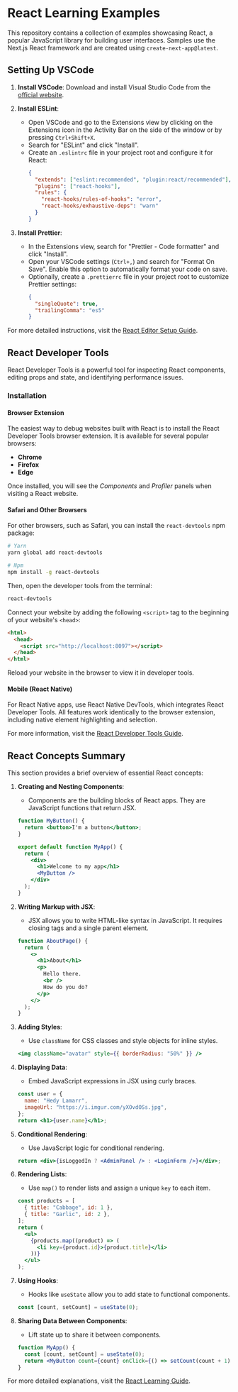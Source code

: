 # React Learning Examples

This repository contains a collection of examples showcasing React, a popular JavaScript library for building user interfaces. Samples use the Next.js React framework and are created using `create-next-app@latest`.

## Setting Up VSCode

1. **Install VSCode**: Download and install Visual Studio Code from the [official website](https://code.visualstudio.com/).

2. **Install ESLint**:

   - Open VSCode and go to the Extensions view by clicking on the Extensions icon in the Activity Bar on the side of the window or by pressing `Ctrl+Shift+X`.
   - Search for "ESLint" and click "Install".
   - Create an `.eslintrc` file in your project root and configure it for React:
     ```json
     {
       "extends": ["eslint:recommended", "plugin:react/recommended"],
       "plugins": ["react-hooks"],
       "rules": {
         "react-hooks/rules-of-hooks": "error",
         "react-hooks/exhaustive-deps": "warn"
       }
     }
     ```

3. **Install Prettier**:
   - In the Extensions view, search for "Prettier - Code formatter" and click "Install".
   - Open your VSCode settings (`Ctrl+,`) and search for "Format On Save". Enable this option to automatically format your code on save.
   - Optionally, create a `.prettierrc` file in your project root to customize Prettier settings:
     ```json
     {
       "singleQuote": true,
       "trailingComma": "es5"
     }
     ```

For more detailed instructions, visit the [React Editor Setup Guide](https://react.dev/learn/editor-setup).

## React Developer Tools

React Developer Tools is a powerful tool for inspecting React components, editing props and state, and identifying performance issues.

### Installation

#### Browser Extension

The easiest way to debug websites built with React is to install the React Developer Tools browser extension. It is available for several popular browsers:

- **Chrome**
- **Firefox**
- **Edge**

Once installed, you will see the _Components_ and _Profiler_ panels when visiting a React website.

#### Safari and Other Browsers

For other browsers, such as Safari, you can install the `react-devtools` npm package:

```bash
# Yarn
yarn global add react-devtools

# Npm
npm install -g react-devtools
```

Then, open the developer tools from the terminal:

```bash
react-devtools
```

Connect your website by adding the following `<script>` tag to the beginning of your website's `<head>`:

```html
<html>
  <head>
    <script src="http://localhost:8097"></script>
  </head>
</html>
```

Reload your website in the browser to view it in developer tools.

#### Mobile (React Native)

For React Native apps, use React Native DevTools, which integrates React Developer Tools. All features work identically to the browser extension, including native element highlighting and selection.

For more information, visit the [React Developer Tools Guide](https://react.dev/learn/react-developer-tools).

## React Concepts Summary

This section provides a brief overview of essential React concepts:

1. **Creating and Nesting Components**:

   - Components are the building blocks of React apps. They are JavaScript functions that return JSX.

   ```jsx
   function MyButton() {
     return <button>I'm a button</button>;
   }

   export default function MyApp() {
     return (
       <div>
         <h1>Welcome to my app</h1>
         <MyButton />
       </div>
     );
   }
   ```

2. **Writing Markup with JSX**:

   - JSX allows you to write HTML-like syntax in JavaScript. It requires closing tags and a single parent element.

   ```jsx
   function AboutPage() {
     return (
       <>
         <h1>About</h1>
         <p>
           Hello there.
           <br />
           How do you do?
         </p>
       </>
     );
   }
   ```

3. **Adding Styles**:

   - Use `className` for CSS classes and style objects for inline styles.

   ```jsx
   <img className="avatar" style={{ borderRadius: "50%" }} />
   ```

4. **Displaying Data**:

   - Embed JavaScript expressions in JSX using curly braces.

   ```jsx
   const user = {
     name: "Hedy Lamarr",
     imageUrl: "https://i.imgur.com/yXOvdOSs.jpg",
   };
   return <h1>{user.name}</h1>;
   ```

5. **Conditional Rendering**:

   - Use JavaScript logic for conditional rendering.

   ```jsx
   return <div>{isLoggedIn ? <AdminPanel /> : <LoginForm />}</div>;
   ```

6. **Rendering Lists**:

   - Use `map()` to render lists and assign a unique `key` to each item.

   ```jsx
   const products = [
     { title: "Cabbage", id: 1 },
     { title: "Garlic", id: 2 },
   ];
   return (
     <ul>
       {products.map((product) => (
         <li key={product.id}>{product.title}</li>
       ))}
     </ul>
   );
   ```

7. **Using Hooks**:

   - Hooks like `useState` allow you to add state to functional components.

   ```jsx
   const [count, setCount] = useState(0);
   ```

8. **Sharing Data Between Components**:
   - Lift state up to share it between components.
   ```jsx
   function MyApp() {
     const [count, setCount] = useState(0);
     return <MyButton count={count} onClick={() => setCount(count + 1)} />;
   }
   ```

For more detailed explanations, visit the [React Learning Guide](https://react.dev/learn).
